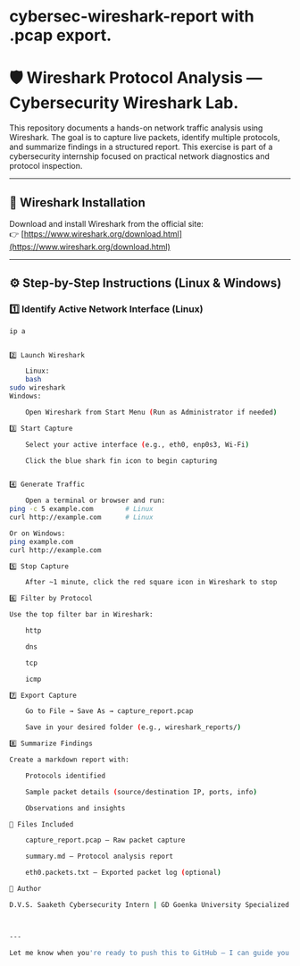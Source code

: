 # cybersec-wireshark-report with .pcap export.
# 🛡️ Wireshark Protocol Analysis — Cybersecurity Wireshark Lab.

This repository documents a hands-on network traffic analysis using Wireshark. The goal is to capture live packets, identify multiple protocols, and summarize findings in a structured report. This exercise is part of a cybersecurity internship focused on practical network diagnostics and protocol inspection.

---

## 🔗 Wireshark Installation

Download and install Wireshark from the official site:  
👉 [https://www.wireshark.org/download.html](https://www.wireshark.org/download.html)

---

## ⚙️ Step-by-Step Instructions (Linux & Windows)

### 1️⃣ Identify Active Network Interface (Linux)
```bash
ip a


2️⃣ Launch Wireshark

    Linux:
    bash
sudo wireshark
Windows:

    Open Wireshark from Start Menu (Run as Administrator if needed)

3️⃣ Start Capture

    Select your active interface (e.g., eth0, enp0s3, Wi-Fi)

    Click the blue shark fin icon to begin capturing


4️⃣ Generate Traffic

    Open a terminal or browser and run:
ping -c 5 example.com        # Linux
curl http://example.com      # Linux

Or on Windows:
ping example.com
curl http://example.com

5️⃣ Stop Capture

    After ~1 minute, click the red square icon in Wireshark to stop

6️⃣ Filter by Protocol

Use the top filter bar in Wireshark:

    http

    dns

    tcp

    icmp

7️⃣ Export Capture

    Go to File → Save As → capture_report.pcap

    Save in your desired folder (e.g., wireshark_reports/)

8️⃣ Summarize Findings

Create a markdown report with:

    Protocols identified

    Sample packet details (source/destination IP, ports, info)

    Observations and insights

📁 Files Included

    capture_report.pcap — Raw packet capture

    summary.md — Protocol analysis report

    eth0.packets.txt — Exported packet log (optional)

🧠 Author

D.V.S. Saaketh Cybersecurity Intern | GD Goenka University Specialized in protocol analysis, system diagnostics, and ethical troubleshooting



---

Let me know when you're ready to push this to GitHub — I can guide you through `git init`, commits, and publishing the repo. Or if you want to add badges, screenshots, or a license, I’ll help you level it up.
